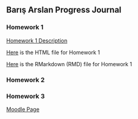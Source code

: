 ## Barış Arslan Progress Journal


### Homework 1
[Homework 1 Description](HW1/IE360_Spring22_HW1.pdf)

[Here](https://bu-ie-360.github.io/spring22-BarisArslan/HW1/HW1_Baris_Arslan.html) is the HTML file for Homework 1

[Here](HW1/HW1_Baris_Arslan.Rmd) is the RMarkdown (RMD) file for Homework 1


### Homework 2

### Homework 3

[Moodle Page](https://moodle.boun.edu.tr/login/)

